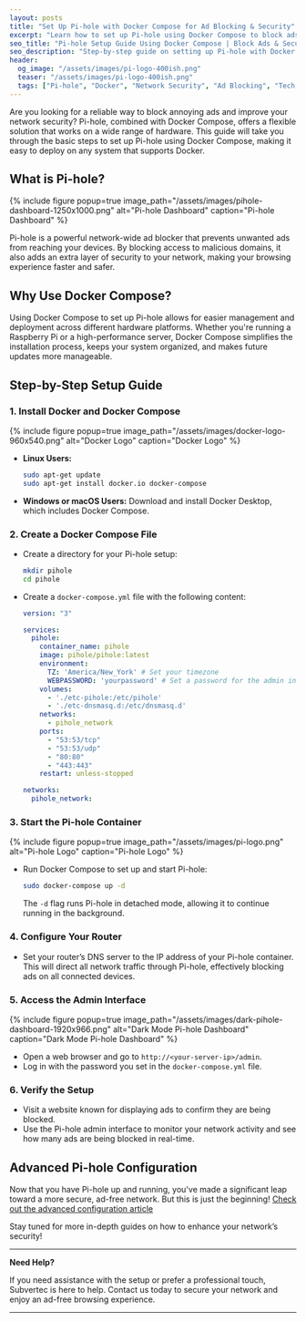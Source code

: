 ```yaml
---
layout: posts
title: "Set Up Pi-hole with Docker Compose for Ad Blocking & Security"
excerpt: "Learn how to set up Pi-hole using Docker Compose to block ads and secure your network across various hardware platforms."
seo_title: "Pi-hole Setup Guide Using Docker Compose | Block Ads & Secure Your Network"
seo_description: "Step-by-step guide on setting up Pi-hole with Docker Compose to block ads and enhance network security. Ideal for various hardware platforms including Raspberry Pi and servers."
header:  
  og_image: "/assets/images/pi-logo-400ish.png"
  teaser: "/assets/images/pi-logo-400ish.png"
  tags: ["Pi-hole", "Docker", "Network Security", "Ad Blocking", "Tech Guide", "Cybersecurity", "Home Network Security", "IT Management", "Data Protection", "DNS Sinkhole", "Ad Blocker", "Open Source", "Docker Container", "Network Tools", "Raspberry Pi", "Small Business Security"]
---
```


Are you looking for a reliable way to block annoying ads and improve your network security? Pi-hole, combined with Docker Compose, offers a flexible solution that works on a wide range of hardware. This guide will take you through the basic steps to set up Pi-hole using Docker Compose, making it easy to deploy on any system that supports Docker.

## What is Pi-hole?
{% include figure popup=true image_path="/assets/images/pihole-dashboard-1250x1000.png" alt="Pi-hole Dashboard" caption="Pi-hole Dashboard" %}

Pi-hole is a powerful network-wide ad blocker that prevents unwanted ads from reaching your devices. By blocking access to malicious domains, it also adds an extra layer of security to your network, making your browsing experience faster and safer.

## Why Use Docker Compose?

Using Docker Compose to set up Pi-hole allows for easier management and deployment across different hardware platforms. Whether you're running a Raspberry Pi or a high-performance server, Docker Compose simplifies the installation process, keeps your system organized, and makes future updates more manageable.

## Step-by-Step Setup Guide

### 1. Install Docker and Docker Compose
{% include figure popup=true image_path="/assets/images/docker-logo-960x540.png" alt="Docker Logo" caption="Docker Logo" %}

- **Linux Users:**
  ```bash
  sudo apt-get update
  sudo apt-get install docker.io docker-compose
  ```

- **Windows or macOS Users:**
  Download and install Docker Desktop, which includes Docker Compose.

### 2. Create a Docker Compose File

- Create a directory for your Pi-hole setup:
  ```bash
  mkdir pihole
  cd pihole
  ```

- Create a `docker-compose.yml` file with the following content:
  ```yaml
  version: "3"

  services:
    pihole:
      container_name: pihole
      image: pihole/pihole:latest
      environment:
        TZ: 'America/New_York' # Set your timezone
        WEBPASSWORD: 'yourpassword' # Set a password for the admin interface
      volumes:
        - './etc-pihole:/etc/pihole'
        - './etc-dnsmasq.d:/etc/dnsmasq.d'
      networks:
        - pihole_network
      ports:
        - "53:53/tcp"
        - "53:53/udp"
        - "80:80"
        - "443:443"
      restart: unless-stopped

  networks:
    pihole_network:
  ```

### 3. Start the Pi-hole Container
{% include figure popup=true image_path="/assets/images/pi-logo.png" alt="Pi-hole Logo" caption="Pi-hole Logo" %}

- Run Docker Compose to set up and start Pi-hole:
  ```bash
  sudo docker-compose up -d
  ```
  The `-d` flag runs Pi-hole in detached mode, allowing it to continue running in the background.

### 4. Configure Your Router

- Set your router’s DNS server to the IP address of your Pi-hole container. This will direct all network traffic through Pi-hole, effectively blocking ads on all connected devices.

### 5. Access the Admin Interface
{% include figure popup=true image_path="/assets/images/dark-pihole-dashboard-1920x966.png" alt="Dark Mode Pi-hole Dashboard" caption="Dark Mode Pi-hole Dashboard" %}

- Open a web browser and go to `http://<your-server-ip>/admin`.
- Log in with the password you set in the `docker-compose.yml` file.

### 6. Verify the Setup

- Visit a website known for displaying ads to confirm they are being blocked.
- Use the Pi-hole admin interface to monitor your network activity and see how many ads are being blocked in real-time.

## Advanced Pi-hole Configuration

Now that you have Pi-hole up and running, you've made a significant leap toward a more secure, ad-free network. But this is just the beginning! [Check out the advanced configuration article](/advanced-pi-hole-configuration)

Stay tuned for more in-depth guides on how to enhance your network’s security!

---

**Need Help?**

If you need assistance with the setup or prefer a professional touch, Subvertec is here to help. Contact us today to secure your network and enjoy an ad-free browsing experience.

---